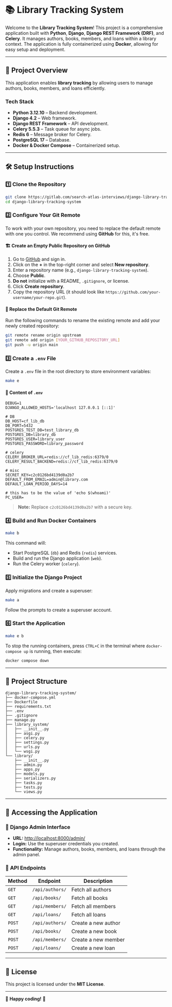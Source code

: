 # 📚 Library Tracking System

Welcome to the **Library Tracking System**! This project is a comprehensive application built with **Python**, **Django**, **Django REST Framework (DRF)**, and **Celery**. It manages authors, books, members, and loans within a library context. The application is fully containerized using **Docker**, allowing for easy setup and deployment.

---

## 📌 **Project Overview**
This application enables **library tracking** by allowing users to manage authors, books, members, and loans efficiently.

### **Tech Stack**
- **Python 3.12.10** – Backend development.
- **Django 4.2** – Web framework.
- **Django REST Framework** – API development.
- **Celery 5.5.3** – Task queue for async jobs.
- **Redis 6** – Message broker for Celery.
- **PostgreSQL 17** – Database.
- **Docker & Docker Compose** – Containerized setup.

---

## 🛠 **Setup Instructions**

### 1️⃣ **Clone the Repository**
```sh
git clone https://gitlab.com/search-atlas-interviews/django-library-tracking-system
cd django-library-tracking-system
```

### 2️⃣ **Configure Your Git Remote**
To work with your own repository, you need to replace the default remote with one you control. We recommend using **GitHub** for this, it's free.

#### 🏗 **Create an Empty Public Repository on GitHub**
1. Go to [GitHub](https://github.com/) and sign in.
2. Click on the **+** in the top-right corner and select **New repository**.
3. Enter a repository name (e.g., `django-library-tracking-system`).
4. Choose **Public**.
5. **Do not** initialize with a README, `.gitignore`, or license.
6. Click **Create repository**.
7. Copy the repository URL (it should look like `https://github.com/your-username/your-repo.git`).

#### 🔧 **Replace the Default Git Remote**
Run the following commands to rename the existing remote and add your newly created repository:

```sh
git remote rename origin upstream
git remote add origin [YOUR_GITHUB_REPOSITORY_URL]
git push -u origin main
```

### 3️⃣ **Create a `.env` File**
Create a `.env` file in the root directory to store environment variables:
```sh
make e
```

#### 📌 **Content of `.env`**
```env
DEBUG=1
DJANGO_ALLOWED_HOSTS='localhost 127.0.0.1 [::1]'

# DB
DB_HOST=cf_lib_db
DB_PORT=5432
POSTGRES_TEST_DB=test_library_db
POSTGRES_DB=library_db
POSTGRES_USER=library_user
POSTGRES_PASSWORD=library_password

# celery
CELERY_BROKER_URL=redis://cf_lib_redis:6379/0
CELERY_RESULT_BACKEND=redis://cf_lib_redis:6379/0

# misc
SECRET_KEY=c2c0126bd4139d0a2b7
DEFAULT_FROM_EMAIL=admin@library.com
DEFAULT_LOAN_PERIOD_DAYS=14

# this has to be the value of 'echo $(whoami)'
PC_USER=
```
> **Note:** Replace `c2c0126bd4139d0a2b7` with a secure key.

### 4️⃣ **Build and Run Docker Containers**
```sh
make b
```
This command will:
- Start PostgreSQL (`db`) and Redis (`redis`) services.
- Build and run the Django application (`web`).
- Run the Celery worker (`celery`).

### 5️⃣ **Initialize the Django Project**
Apply migrations and create a superuser:
```sh
make a
```
Follow the prompts to create a superuser account.

### 6️⃣ **Start the Application**
```sh
make e b
```
To stop the running containers, press `CTRL+C` in the terminal where `docker-compose up` is running, then execute:
```sh
docker compose down
```

---

## 📂 **Project Structure**
```plaintext
django-library-tracking-system/
├── docker-compose.yml
├── Dockerfile
├── requirements.txt
├── .env
├── .gitignore
├── manage.py
├── library_system/
│   ├── __init__.py
│   ├── asgi.py
│   ├── celery.py
│   ├── settings.py
│   ├── urls.py
│   └── wsgi.py
└── library/
    ├── __init__.py
    ├── admin.py
    ├── apps.py
    ├── models.py
    ├── serializers.py
    ├── tasks.py
    ├── tests.py
    └── views.py
```

---

## 📌 **Accessing the Application**

### 🔑 **Django Admin Interface**
- **URL:** [http://localhost:8000/admin/](http://localhost:8000/admin/)
- **Login:** Use the superuser credentials you created.
- **Functionality:** Manage authors, books, members, and loans through the admin panel.

### 📌 **API Endpoints**
| Method | Endpoint          | Description |
|--------|------------------|-------------|
| `GET`  | `/api/authors/`  | Fetch all authors |
| `GET`  | `/api/books/`    | Fetch all books |
| `GET`  | `/api/members/`  | Fetch all members |
| `GET`  | `/api/loans/`    | Fetch all loans |
| `POST` | `/api/authors/`  | Create a new author |
| `POST` | `/api/books/`    | Create a new book |
| `POST` | `/api/members/`  | Create a new member |
| `POST` | `/api/loans/`    | Create a new loan |

---

## 🎯 **License**
This project is licensed under the **MIT License**.

---

🚀 **Happy coding!** 🎉